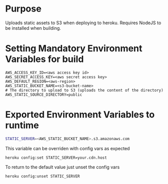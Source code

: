 # Purpose

Uploads static assets to S3 when deploying to heroku.
Requires NodeJS to be installed when building.

# Setting Mandatory Environment Variables for build

```
AWS_ACCESS_KEY_ID=<aws access key id>
AWS_SECRET_ACCESS_KEY=<aws secret access key>
AWS_DEFAULT_REGION=<aws-region>
AWS_STATIC_BUCKET_NAME=<s3-bucket-name>
# The directory to upload to S3 (uploads the content of the directory)
AWS_STATIC_SOURCE_DIRECTORY=public
```

# Exported Environment Variables to runtime

```sh
STATIC_SERVER=<AWS_STATIC_BUCKET_NAME>.s3.amazonaws.com
```

This variable can be overriden with config vars as expected

```
heroku config:set STATIC_SERVER=your.cdn.host
```

To return to the default value just unset the config vars

```
heroku config:unset STATIC_SERVER
```
